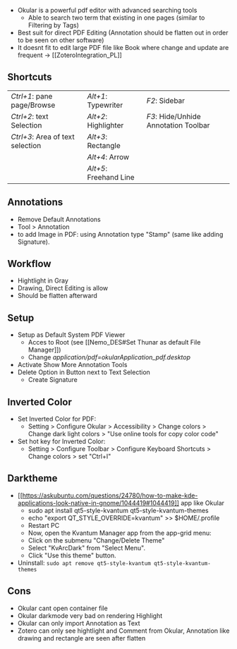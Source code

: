 
- Okular is a powerful pdf editor with advanced searching tools
	- Able to search two term that existing in one pages (similar to Filtering by Tags)
- Best suit for direct PDF Editing (Annotation should be flatten out in order to be seen on other software)
- It doesnt fit to edit large PDF file like Book where change and update are frequent -> [[ZoteroIntegration_PL]]
## Shortcuts

|                                  |                        |                                      |
|:---------------------------------|:-----------------------|:-------------------------------------|
| *Ctrl+1*: pane page/Browse       | *Alt+1*: Typewriter    | *F2*: Sidebar                        |
| *Ctrl+2*: text Selection         | *Alt+2*: Highlighter   | *F3*: Hide/Unhide Annotation Toolbar |
| *Ctrl+3*: Area of text selection | *Alt+3*: Rectangle     |                                      |
|                                  | *Alt+4*: Arrow         |                                      |
|                                  | *Alt+5*: Freehand Line |                                      |  
## Annotations
- Remove Default Annotations
- Tool > Annotation
- to add Image in PDF: using Annotation type "Stamp" (same like adding Signature).
## Workflow
- Hightlight in Gray
- Drawing, Direct Editing is allow
- Should be flatten afterward
## Setup
- Setup as Default System PDF Viewer
	- Acces to Root (see [[Nemo_DES#Set Thunar as default File Manager]])
	- Change *application/pdf=okularApplication_pdf.desktop*
- Activate Show More Annotation Tools
- Delete Option in Button next to Text Selection
	- Create Signature
## Inverted Color
- Set Inverted Color for PDF:
	- Setting > Configure Okular > Accessibility > Change colors > Change dark light colors > "Use online tools for copy color code"
- Set hot key for Inverted Color:
	- Setting > Configure Toolbar > Configure Keyboard Shortcuts > Change colors > set "Ctrl+I"
## Darktheme 
- [[https://askubuntu.com/questions/24780/how-to-make-kde-applications-look-native-in-gnome/1044419#1044419]] app like Okular
	- sudo apt install qt5-style-kvantum qt5-style-kvantum-themes
	- echo "export QT_STYLE_OVERRIDE=kvantum" >> $HOME/.profile
	- Restart PC
	- Now, open the Kvantum Manager app from the app-grid menu:
	- Click on the submenu "Change/Delete Theme"
	- Select "KvArcDark" from "Select Menu".
	- Click "Use this theme" button.
- Uninstall: `sudo apt remove qt5-style-kvantum qt5-style-kvantum-themes`
## Cons
- Okular cant open container file
- Okular darkmode very bad on rendering Highlight
- Okular can only import Annotation as Text
- Zotero can only see hightlight and Comment from Okular, Annotation like drawing and rectangle are seen after flatten
